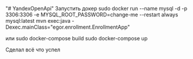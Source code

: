 "# YandexOpenApi"
 Запустить докер
sudo docker run --name mysql -d  -p 3306:3306  -e MYSQL_ROOT_PASSWORD=change-me --restart always mysql:latest
mvn exec:java -Dexec.mainClass="egor.enrollment.EnrollmentApp"

или
sudo docker-compose build
sudo docker-compose up

Сделал всё что успел 


 